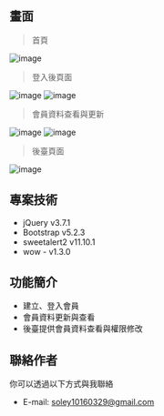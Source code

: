 
## 畫面

> 首頁

![image](https://github.com/soleylin/spa_cat/assets/160801901/4de254f4-0f1f-4166-a0a8-a82073e9dfe2)

> 登入後頁面

![image](https://github.com/soleylin/spa_cat/assets/160801901/4d784d28-11aa-49d2-b94b-c62778722bbb)
![image](https://github.com/soleylin/spa_cat/assets/160801901/58cacdd9-c57e-469b-9f08-1be32f304abb)

> 會員資料查看與更新

![image](https://github.com/soleylin/spa_cat/assets/160801901/76bd53d7-6a99-48f1-acdb-76e2ddd4fa8f)
![image](https://github.com/soleylin/spa_cat/assets/160801901/cb379bdd-fe8e-4573-8755-dd4072b227c3)


> 後臺頁面

![image](https://github.com/soleylin/spa_cat/assets/160801901/4d7ce51a-733f-4e95-a189-720fbc8ace93)


## 專案技術

- jQuery v3.7.1
- Bootstrap v5.2.3
- sweetalert2 v11.10.1
- wow - v1.3.0


## 功能簡介

- 建立、登入會員
- 會員資料更新與查看
- 後臺提供會員資料查看與權限修改


## 聯絡作者

你可以透過以下方式與我聯絡

- E-mail: soley10160329@gmail.com

